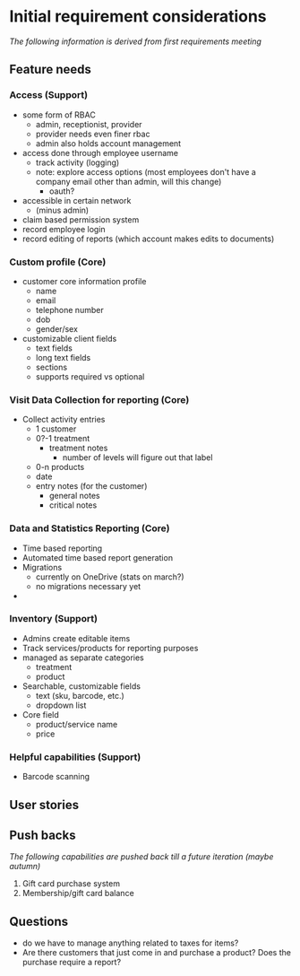 # Initial requirement considerations

*The following information is derived from first requirements meeting*

## Feature needs

### Access (Support)
- some form of RBAC
  - admin, receptionist, provider
  - provider needs even finer rbac
  - admin also holds account management
- access done through employee username
  - track activity (logging)
  - note: explore access options (most employees don't have a company email other than admin, will this change)
    - oauth?
- accessible in certain network
  - (minus admin)
- claim based permission system
- record employee login
- record editing of reports (which account makes edits to documents)

### Custom profile (Core)
- customer core information profile
  - name
  - email
  - telephone number
  - dob
  - gender/sex
- customizable client fields
  - text fields
  - long text fields
  - sections
  - supports required vs optional

### Visit Data Collection for reporting (Core)
- Collect activity entries
  - 1 customer
  - 0?-1 treatment
    - treatment notes
      - number of levels will figure out that label
  - 0-n products
  - date
  - entry notes (for the customer)
    - general notes
    - critical notes

### Data and Statistics Reporting (Core)

- Time based reporting
- Automated time based report generation
- Migrations
  - currently on OneDrive (stats on march?)
  - no migrations necessary yet
- 

### Inventory (Support)
- Admins create editable items 
- Track services/products for reporting purposes
- managed as separate categories
  - treatment
  - product
- Searchable, customizable fields
  - text (sku, barcode, etc.)
  - dropdown list
- Core field
  - product/service name
  - price

### Helpful capabilities (Support)
- Barcode scanning

## User stories

## Push backs

*The following capabilities are pushed back till a future iteration (maybe autumn)*

1. Gift card purchase system
2. Membership/gift card balance

## Questions
- do we have to manage anything related to taxes for items?
- Are there customers that just come in and purchase a product? Does the purchase require a report?